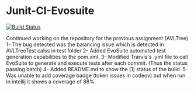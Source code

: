 # Junit-CI-Evosuite

[![Build Status](https://app.travis-ci.com/krithikashreeL/Junit-CI-Evosuite.svg?branch=main)](https://app.travis-ci.com/krithikashreeL/Junit-CI-Evosuite)


Continued working on the repository for the previous assignment (AVLTree)
1- The bug detected was the balancing issue which is detected in AVLTreeTest calss in test folder
2- Added EvoSuite automated test generation capabilities to the pom.xml.
3- Modified Trarvis's .yml file to call EvoSuite to generate and execute tests after each commit. (Thus the status passing batch)
4- Added README.md to show the (1) status of the build.
5- Was unable to add coverage badge (token issues in codeov) but when run in intellij it shows a coverage of 88%
